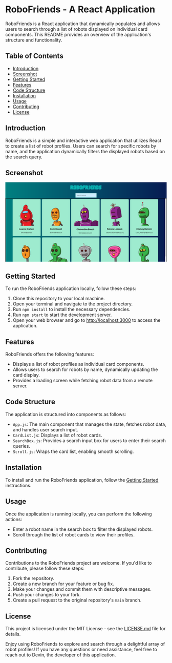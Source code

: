 # RoboFriends - A React Application

RoboFriends is a React application that dynamically populates and allows users to search through a list of robots displayed on individual card components. This README provides an overview of the application's structure and functionality.

## Table of Contents

- [Introduction](#introduction)
- [Screenshot](#screenshot)
- [Getting Started](#getting-started)
- [Features](#features)
- [Code Structure](#code-structure)
- [Installation](#installation)
- [Usage](#usage)
- [Contributing](#contributing)
- [License](#license)

## Introduction

RoboFriends is a simple and interactive web application that utilizes React to create a list of robot profiles. Users can search for specific robots by name, and the application dynamically filters the displayed robots based on the search query.

## Screenshot

![Screenshot](./public/screenshot.png)

## Getting Started

To run the RoboFriends application locally, follow these steps:

1. Clone this repository to your local machine.
2. Open your terminal and navigate to the project directory.
3. Run `npm install` to install the necessary dependencies.
4. Run `npm start` to start the development server.
5. Open your web browser and go to [http://localhost:3000](http://localhost:3000) to access the application.

## Features

RoboFriends offers the following features:

- Displays a list of robot profiles as individual card components.
- Allows users to search for robots by name, dynamically updating the card display.
- Provides a loading screen while fetching robot data from a remote server.

## Code Structure

The application is structured into components as follows:

- `App.js`: The main component that manages the state, fetches robot data, and handles user search input.
- `CardList.js`: Displays a list of robot cards.
- `SearchBox.js`: Provides a search input box for users to enter their search queries.
- `Scroll.js`: Wraps the card list, enabling smooth scrolling.

## Installation

To install and run the RoboFriends application, follow the [Getting Started](#getting-started) instructions.

## Usage

Once the application is running locally, you can perform the following actions:

- Enter a robot name in the search box to filter the displayed robots.
- Scroll through the list of robot cards to view their profiles.

## Contributing

Contributions to the RoboFriends project are welcome. If you'd like to contribute, please follow these steps:

1. Fork the repository.
2. Create a new branch for your feature or bug fix.
3. Make your changes and commit them with descriptive messages.
4. Push your changes to your fork.
5. Create a pull request to the original repository's `main` branch.

## License

This project is licensed under the MIT License - see the [LICENSE.md](LICENSE.md) file for details.

Enjoy using RoboFriends to explore and search through a delightful array of robot profiles! If you have any questions or need assistance, feel free to reach out to Devin, the developer of this application.
